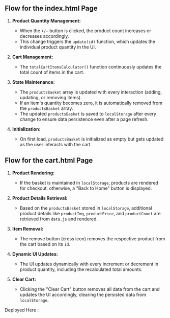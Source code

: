 ## Flow for the index.html Page

1. **Product Quantity Management:**
   - When the `+/-` button is clicked, the product count increases or decreases accordingly.
   - This change triggers the `update(id)` function, which updates the individual product quantity in the UI.

2. **Cart Management:**
   - The `totalCartItemsCalculator()` function continuously updates the total count of items in the cart.

3. **State Maintenance:**
   - The `productsBasket` array is updated with every interaction (adding, updating, or removing items).
   - If an item's quantity becomes zero, it is automatically removed from the `productsBasket` array.
   - The updated `productsBasket` is saved to `localStorage` after every change to ensure data persistence even after a page refresh.

4. **Initialization:**
   - On first load, `productsBasket` is initialized as empty but gets updated as the user interacts with the cart.

## Flow for the cart.html Page

1. **Product Rendering:**
   - If the basket is maintained in `localStorage`, products are rendered for checkout; otherwise, a "Back to Home" button is displayed.

2. **Product Details Retrieval:**
   - Based on the `productsBasket` stored in `localStorage`, additional product details like `productImg`, `productPrice`, and `productCount` are retrieved from `data.js` and rendered.

3. **Item Removal:**
   - The remove button (cross icon) removes the respective product from the cart based on its `id`.

4. **Dynamic UI Updates:**
   - The UI updates dynamically with every increment or decrement in product quantity, including the recalculated total amounts.

5. **Clear Cart:**
   - Clicking the "Clear Cart" button removes all data from the cart and updates the UI accordingly, clearing the persisted data from `localStorage`.


Deployed Here : 